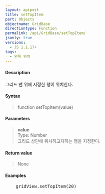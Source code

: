 ```yaml
---
layout: apipost
title: setTopItem
part: Objects
objectname: GridBase
directiontype: Function
permalink: /api/GridBase/setTopItem/
jsonly: true
versions:
  - JS 1.1.17+
tags:
  - 왼쪽 위치
---
```


#### Description

그리드 맨 위에 지정한 행이 위치한다.         

#### Syntax

> function setTopItem(value)

#### Parameters

> **value**  
> Type: Number  
> 그리드 상단에 위치하고자하는 행을 지정한다.    

#### Return value

> None

#### Examples 

<pre class="prettyprint">
    gridView.setTopItem(20)
</pre>




